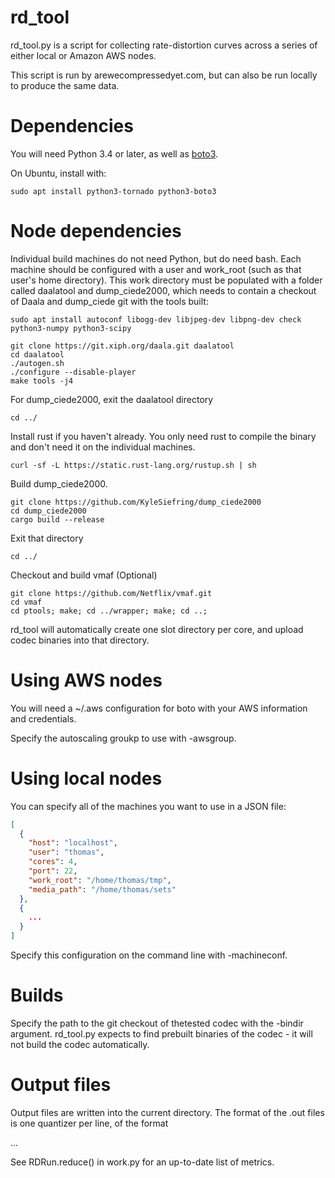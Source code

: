 rd_tool
=======

rd_tool.py is a script for collecting rate-distortion curves across a series of either local or Amazon AWS nodes.

This script is run by arewecompressedyet.com, but can also be run locally to produce the same data.

Dependencies
============

You will need Python 3.4 or later, as well as [boto3](https://github.com/boto/boto3).

On Ubuntu, install with:
```
sudo apt install python3-tornado python3-boto3
```

Node dependencies
=================

Individual build machines do not need Python, but do need bash. Each machine
should be configured with a user and work_root (such as that user's home
directory). This work directory must be populated with a folder called
daalatool and dump\_ciede2000, which needs to contain a checkout of Daala
and dump\_ciede git with the tools built:

```
sudo apt install autoconf libogg-dev libjpeg-dev libpng-dev check python3-numpy python3-scipy
```

```
git clone https://git.xiph.org/daala.git daalatool
cd daalatool
./autogen.sh
./configure --disable-player
make tools -j4
```

For dump\_ciede2000, exit the daalatool directory

```
cd ../
```

Install rust if you haven't already. You only need rust to compile the binary
and don't need it on the individual machines.

```
curl -sf -L https://static.rust-lang.org/rustup.sh | sh
```

Build dump_ciede2000.

```
git clone https://github.com/KyleSiefring/dump_ciede2000
cd dump_ciede2000
cargo build --release
```

Exit that directory

```
cd ../
```

Checkout and build vmaf (Optional)

```
git clone https://github.com/Netflix/vmaf.git
cd vmaf
cd ptools; make; cd ../wrapper; make; cd ..;
```

rd_tool will automatically create one slot directory per core, and upload
codec binaries into that directory.

Using AWS nodes
===============

You will need a ~/.aws configuration for boto with your AWS information and credentials.

Specify the autoscaling groukp to use with -awsgroup.

Using local nodes
=================

You can specify all of the machines you want to use in a JSON file:

```json
[
  {
    "host": "localhost",
    "user": "thomas",
    "cores": 4,
    "port": 22,
    "work_root": "/home/thomas/tmp",
    "media_path": "/home/thomas/sets"
  },
  {
    ...
  }
]

```

Specify this configuration on the command line with -machineconf.

Builds
======

Specify the path to the git checkout of thetested codec with the -bindir
argument. rd_tool.py expects to find prebuilt binaries of the codec - it will
not build the codec automatically.

Output files
============

Output files are written into the current directory. The format of the .out
files is one quantizer per line, of the format

<quantizer> <number of pixels> <file size in bytes> <metric1> <metric2> ...

See RDRun.reduce() in work.py for an up-to-date list of metrics.
